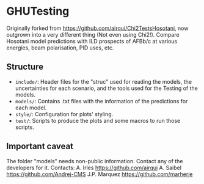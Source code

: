 # GHUTesting
Originally forked from https://github.com/airqui/Chi2TestsHosotani, now outgrown into a very different thing (Not even using Chi2!).
Compare Hosotani model predictions with ILD prospects of AFBb/c at various energies, beam polarisation, PID uses, etc.

## Structure
- `include/`: Header files for the "struc" used for reading the models, the uncertainties for each scenario, and the tools used for the Testing of the models.
- `models/`: Contains .txt files with the information of the predictions for each model.
- `style/`: Configuration for plots' styling.
- `test/`: Scripts to produce the plots and some macros to run those scripts.

## Important caveat
The folder "models" needs non-public information. Contact any of the developers for it.
Contacts:
A. Irles https://github.com/airqui
A. Saibel https://github.com/Andrej-CMS
J.P. Marquez https://github.com/marherje